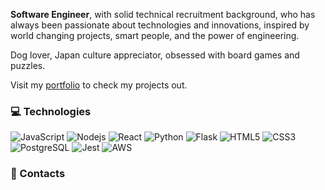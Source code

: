 **Software Engineer**, with solid technical recruitment background, who has always been passionate about technologies and innovations, inspired by world changing projects, smart people, and the power of engineering.

Dog lover, Japan culture appreciator, obsessed with board games and puzzles.

Visit my [portfolio](https://www.irynloza.me/) to check my projects out.

### 💻 Technologies 
![JavaScript](https://img.shields.io/badge/-JavaScript-grey?style=for-the-badge&logo=javascript)
![Nodejs](https://img.shields.io/badge/-Node.js-grey?style=for-the-badge&logo=Node.js)
![React](https://img.shields.io/badge/-React-grey?style=for-the-badge&logo=React)
![Python](https://img.shields.io/badge/-Python-grey?style=for-the-badge&logo=Python)
![Flask](https://img.shields.io/badge/-Flask-grey?style=for-the-badge&logo=Flask)
![HTML5](https://img.shields.io/badge/-HTML5-grey?style=for-the-badge&logo=html5)
![CSS3](https://img.shields.io/badge/-CSS3-grey?style=for-the-badge&logo=css3)
![PostgreSQL](https://img.shields.io/badge/-PostgreSQL-grey?style=for-the-badge&logo=PostgreSQL&logoColor=blue)
![Jest](https://img.shields.io/badge/-Jest-grey?style=for-the-badge&logo=Jest&logoColor=red)
![AWS](https://img.shields.io/badge/-AWS-grey?style=for-the-badge&logo=AWS)

### 💬 Contacts 
<a href="mailto:irynaloza@gmail.com">
  <img align="left" alt="" src="https://img.shields.io/badge/-gmail-grey?style=for-the-badge&logo=gmail" />
</a>

<a href="https://www.linkedin.com/in/iryn-loza-engineer/">
  <img align="left" alt="" src="https://img.shields.io/badge/-linkedin-grey?style=for-the-badge&logo=linkedin" />
</a>


